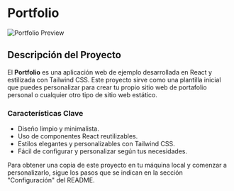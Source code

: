 # Portfolio

![Portfolio Preview](inserta_la_url_de_la_imagen_de_tu_proyecto.jpg)

## Descripción del Proyecto

El **Portfolio** es una aplicación web de ejemplo desarrollada en React y estilizada con Tailwind CSS. Este proyecto sirve como una plantilla inicial que puedes personalizar para crear tu propio sitio web de portafolio personal o cualquier otro tipo de sitio web estático.

### Características Clave

- Diseño limpio y minimalista.
- Uso de componentes React reutilizables.
- Estilos elegantes y personalizables con Tailwind CSS.
- Fácil de configurar y personalizar según tus necesidades.



Para obtener una copia de este proyecto en tu máquina local y comenzar a personalizarlo, sigue los pasos que se indican en la sección "Configuración" del README.



